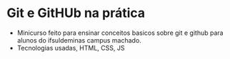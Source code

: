 # Git e GitHUb na prática
- Minicurso feito para ensinar conceitos basicos sobre git e github para alunos do ifsuldeminas campus machado.
- Tecnologias usadas, HTML, CSS, JS
